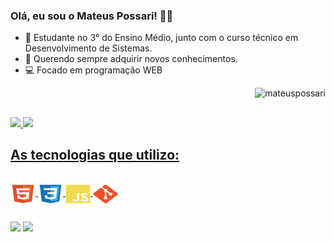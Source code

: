 ### Olá, eu sou o Mateus Possari! 👋😀

- 🔭 Estudante no 3° do Ensino Médio, junto com o curso técnico em Desenvolvimento de Sistemas. 
- 🌱 Querendo sempre adquirir novos conhecimentos.
- 💻 Focado em programação WEB

<p align="right"> <img src="https://komarev.com/ghpvc/?username=mateuspossari14" alt="mateuspossari" /> </p>

##

<div>
  <a href="https://github.com/mateuspossari14">
  <img height="180em" src="https://github-readme-stats.vercel.app/api?username=mateuspossari14&show_icons=true&theme=dracula&include_all_commits=true&count_private=true"/>
  <img height="180em" src="https://github-readme-stats.vercel.app/api/top-langs/?username=mateuspossari14&layout=compact&langs_count=16&theme=dracula"/>
</div>

## As tecnologias que utilizo: 

<div style="display: inline_block"><br>
  <img align="center" alt="Mateus-HTML" height="30" width="40" src="https://raw.githubusercontent.com/devicons/devicon/master/icons/html5/html5-original.svg">
  <img align="center" alt="Mateus-CSS" height="30" width="40" src="https://raw.githubusercontent.com/devicons/devicon/master/icons/css3/css3-original.svg">
  <img align="center" alt="Mateus-Js" height="30" width="40" src="https://raw.githubusercontent.com/devicons/devicon/master/icons/javascript/javascript-plain.svg">
  <img align="center" alt="Mateus-Git" height="30" width="40" src="https://github.com/devicons/devicon/blob/master/icons/git/git-original.svg">
</div>

##

<div>
  <a href = "mailto:mateuspossari14@gmail.com"><img src="https://img.shields.io/badge/-Gmail-%23333?style=for-the-badge&logo=gmail&logoColor=white" target="_blank"></a>
  <a href="https://www.linkedin.com/in/mateuspossari" target="_blank"><img src="https://img.shields.io/badge/-LinkedIn-%230077B5?style=for-the-badge&logo=linkedin&logoColor=white" target="_blank"></a> 
</div>
